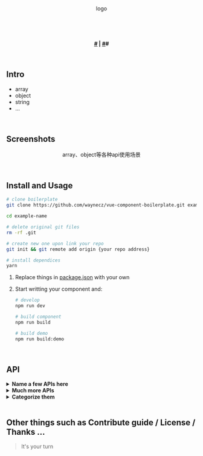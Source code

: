 <br>

<p align="center">
  logo
</p>
<br>

<p align="center">
 
</p>

<br>

<p align="center">
  <b>
    <a href="#">#</a>
    |
    <a href="#">#</a>#
  </b>
</p>

<br>

## Intro

- array
- object
- string
- ...

<br>

## Screenshots

<p align="center">
  array、object等各种api使用场景
</p>

<br>

## Install and Usage

```bash
# clone boilerplate
git clone https://github.com/waynecz/vue-component-boilerplate.git example-name

cd example-name

# delete original git files
rm -rf .git

# create new one upon link your repo
git init && git remote add origin {your repo address}

# install dependices
yarn
```

1.  Replace things in [package.json](./package.json) with your own
2.  Start writting your component and:

    ```bash
    # develop
    npm run dev

    # build component
    npm run build

    # build demo
    npm run build:demo
    ```

<br>

## API

<details><summary><strong>Name a few APIs here</strong></summary>
<br>

1.  **`value`**: Number  
    Component's value binded, remember end with two `Tabs` every line

2.  **`on-when`**: Function  
    **params**: func ( ...param )  
    hook function when ...

<br/>
</details>

<details><summary><strong>Much more APIs</strong></summary>
<br>

1.  **`more`**: Boolean  
    **default**: `false`  
    ...

<br/>
</details>

<details><summary><strong>Categorize them</strong></summary>
<br>

1.  **`categorize`**: Object  
    ...

<br/>
</details>

<br>

## Other things such as Contribute guide / License / Thanks ...

> It's your turn
